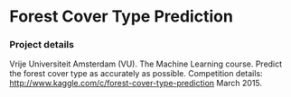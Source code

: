 Forest Cover Type Prediction
============================

### Project details ###

Vrije Universiteit Amsterdam (VU).
The Machine Learning course.
Predict the forest cover type as accurately as possible.
Competition details: http://www.kaggle.com/c/forest-cover-type-prediction
March 2015.

